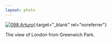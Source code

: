 ```yaml
---
layout: photo
---
```


[![098 Arturo](https://c1.staticflickr.com/1/675/22088599578_fef1aa00c5_b.jpg)](https://www.flickr.com/photos/131440297@N08/22088599578/){:target="_blank" rel="noreferrer"}

The view of London from Greenwich Park.
